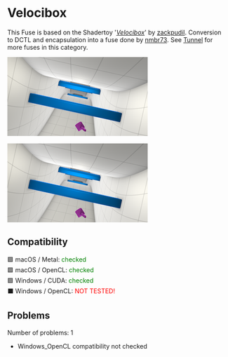 # Velocibox

This Fuse is based on the Shadertoy '_[Velocibox](https://www.shadertoy.com/view/lsdXD8)_' by [zackpudil](https://www.shadertoy.com/user/zackpudil). Conversion to DCTL and encapsulation into a fuse done by [nmbr73](../../Site/Profiles/nmbr73.md). See [Tunnel](README.md) for more fuses in this category.

[![Velocibox Thumbnail](Velocibox.png)](https://www.shadertoy.com/view/lsdXD8 "View on Shadertoy.com")



<!-- +++ DO NOT REMOVE THIS COMMENT +++ DO NOT ADD OR EDIT ANY TEXT BEFORE THIS LINE +++ IT WOULD BE A REALLY BAD IDEA +++ -->

[![thumb](Velocibox.png "Velocibox.fuse")](Velocibox.fuse)

<!-- +++ DO NOT REMOVE THIS COMMENT +++ DO NOT EDIT ANY TEXT THAT COMES AFTER THIS LINE +++ TRUST ME: JUST DON'T DO IT +++ -->

## Compatibility

🟩 macOS / Metal: <span style="color:green; ">checked</span><br />
🟩 macOS / OpenCL: <span style="color:green; ">checked</span><br />
🟩 Windows / CUDA: <span style="color:green; ">checked</span><br />
⬛ Windows / OpenCL: <span style="color:red; ">NOT TESTED!</span><br />


## Problems

Number of problems: 1

- Windows_OpenCL compatibility not checked



